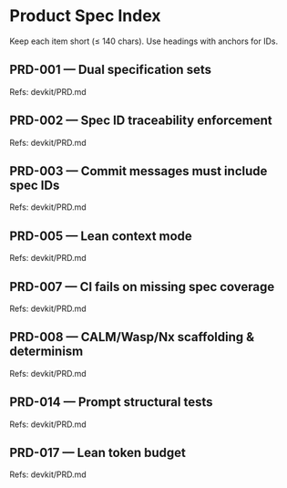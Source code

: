 # Product Spec Index

Keep each item short (≤ 140 chars). Use headings with anchors for IDs.

## PRD-001 — Dual specification sets

Refs: devkit/PRD.md

## PRD-002 — Spec ID traceability enforcement

Refs: devkit/PRD.md

## PRD-003 — Commit messages must include spec IDs

Refs: devkit/PRD.md

## PRD-005 — Lean context mode

Refs: devkit/PRD.md

## PRD-007 — CI fails on missing spec coverage

Refs: devkit/PRD.md

## PRD-008 — CALM/Wasp/Nx scaffolding & determinism

Refs: devkit/PRD.md

## PRD-014 — Prompt structural tests

Refs: devkit/PRD.md

## PRD-017 — Lean token budget

Refs: devkit/PRD.md
